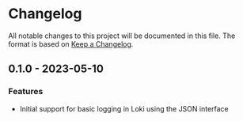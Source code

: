 # Changelog
All notable changes to this project will be documented in this file.
The format is based on [Keep a Changelog](https://keepachangelog.com/en/1.0.0/).

## 0.1.0 - 2023-05-10

### Features
- Initial support for basic logging in Loki using the JSON interface
